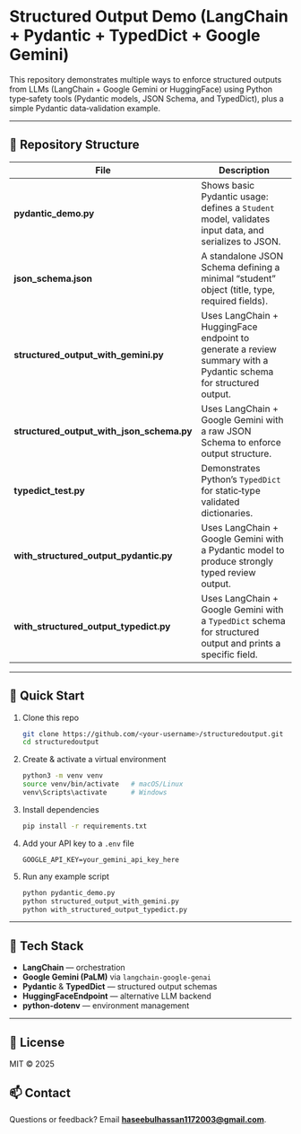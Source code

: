# Structured Output Demo (LangChain + Pydantic + TypedDict + Google Gemini)

This repository demonstrates multiple ways to enforce structured outputs from LLMs (LangChain + Google Gemini or HuggingFace) using Python type‑safety tools (Pydantic models, JSON Schema, and TypedDict), plus a simple Pydantic data‑validation example.

---

## 📁 Repository Structure

| File | Description |
|-------|-------------|
| **pydantic_demo.py** | Shows basic Pydantic usage: defines a `Student` model, validates input data, and serializes to JSON. |
| **json_schema.json** | A standalone JSON Schema defining a minimal “student” object (title, type, required fields). |
| **structured_output_with_gemini.py** | Uses LangChain + HuggingFace endpoint to generate a review summary with a Pydantic schema for structured output. |
| **structured_output_with_json_schema.py** | Uses LangChain + Google Gemini with a raw JSON Schema to enforce output structure. |
| **typedict_test.py** | Demonstrates Python’s `TypedDict` for static‑type validated dictionaries. |
| **with_structured_output_pydantic.py** | Uses LangChain + Google Gemini with a Pydantic model to produce strongly typed review output. |
| **with_structured_output_typedict.py** | Uses LangChain + Google Gemini with a `TypedDict` schema for structured output and prints a specific field. |

---

## 🚀 Quick Start

1. Clone this repo  
   ```bash
   git clone https://github.com/<your-username>/structuredoutput.git
   cd structuredoutput
   ```

2. Create & activate a virtual environment  
   ```bash
   python3 -m venv venv
   source venv/bin/activate   # macOS/Linux
   venv\Scripts\activate      # Windows
   ```

3. Install dependencies  
   ```bash
   pip install -r requirements.txt
   ```

4. Add your API key to a `.env` file  
   ```
   GOOGLE_API_KEY=your_gemini_api_key_here
   ```

5. Run any example script  
   ```bash
   python pydantic_demo.py
   python structured_output_with_gemini.py
   python with_structured_output_typedict.py
   ```

---

## 🔧 Tech Stack

- **LangChain** — orchestration  
- **Google Gemini (PaLM)** via `langchain-google-genai`  
- **Pydantic** & **TypedDict** — structured output schemas  
- **HuggingFaceEndpoint** — alternative LLM backend  
- **python-dotenv** — environment management  

---

## 📄 License

MIT © 2025

## 📫 Contact

Questions or feedback? Email **haseebulhassan1172003@gmail.com**.
